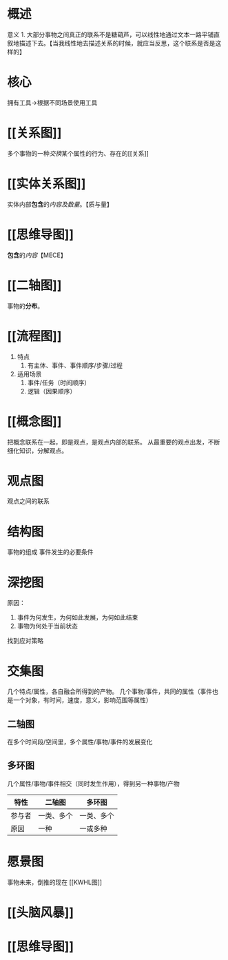# 概述
意义
	1. 大部分事物之间真正的联系不是糖葫芦，可以线性地通过文本一路平铺直叙地描述下去。【当我线性地去描述关系的时候，就应当反思，这个联系是否是这样的】
# 核心
拥有工具→根据不同场景使用工具
# [[关系图]] 
多个事物的一种*交换*某个属性的行为、存在的[[关系]] 
# [[实体关系图]] 
实体内部**包含**的*内容及数量*。【质与量】
# [[思维导图]] 
**包含**的*内容*【MECE】
# [[二轴图]] 
事物的**分布**。
# [[流程图]] 
1. 特点
	1. 有主体、事件、事件顺序/步骤/过程
2. 适用场景
	1. 事件/任务（时间顺序）
	2. 逻辑（因果顺序）
# [[概念图]]
把概念联系在一起，即是观点，是观点内部的联系。
从最重要的观点出发，不断细化知识，分解观点。
# 观点图
观点之间的联系
# 结构图
事物的组成
事件发生的必要条件
# 深挖图
原因：
1. 事件为何发生，为何如此发展，为何如此结束
2. 事物为何处于当前状态


找到应对策略
# 交集图
几个特点/属性，各自融合所得到的产物。
几个事物/事件，共同的属性（事件也是一个对象，有时间，速度，意义，影响范围等属性）
## 二轴图
在多个时间段/空间里，多个属性/事物/事件的发展变化
## 多环图
几个属性/事物/事件相交（同时发生作用），得到另一种事物/产物

| 特性 | 二轴图 | 多环图 |
| --- | --- | --- |
| 参与者 | 一类、多个 | 一类、多个 |
| 原因 | 一种 | 一或多种 |
# 愿景图
事物未来，倒推的现在
[[KWHL图]]
# [[头脑风暴]]

# [[思维导图]]

